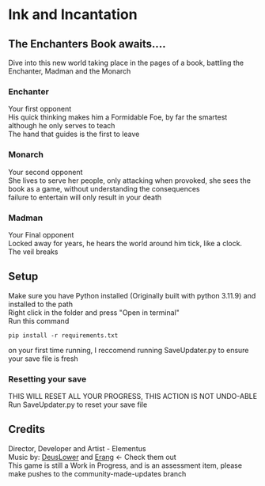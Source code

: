 # Ink and Incantation
## The Enchanters Book awaits....
Dive into this new world taking place in the pages of a book, battling the Enchanter, Madman and the Monarch
### Enchanter
Your first opponent <br>
His quick thinking makes him a Formidable Foe, by far the smartest although he only serves to teach<br>
The hand that guides is the first to leave
### Monarch
Your second opponent<br>
She lives to serve her people, only attacking when provoked, she sees the book as a game, without understanding the consequences<br>
failure to entertain will only result in your death
### Madman
Your Final opponent<br>
Locked away for years, he hears the world around him tick, like a clock.<br>
The veil breaks

## Setup
Make sure you have Python installed (Originally built with python 3.11.9) and installed to the path <br>
Right click in the folder and press "Open in terminal" <br>
Run this command <br>
```
pip install -r requirements.txt
```
on your first time running, I reccomend running SaveUpdater.py to ensure your save file is fresh
### Resetting your save
THIS WILL RESET ALL YOUR PROGRESS, THIS ACTION IS NOT UNDO-ABLE <br>
Run SaveUpdater.py to reset your save file


## Credits
Director, Developer and Artist - Elementus <br>
Music by: [DeusLower](https://www.youtube.com/@DeusLower) and [Erang](https://www.youtube.com/channel/UC0xBatTv8HbChLQukeerUCg) <- Check them out <br>
This game is still a Work in Progress, and is an assessment item, please make pushes to the community-made-updates branch
